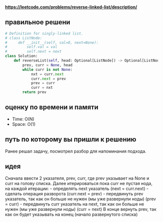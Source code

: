 **https://leetcode.com/problems/reverse-linked-list/description/**

## правильное решени
```python
# Definition for singly-linked list.
# class ListNode:
#     def __init__(self, val=0, next=None):
#         self.val = val
#         self.next = next
class Solution:
    def reverseList(self, head: Optional[ListNode]) -> Optional[ListNode]:
        prev, curr = None, head
        while curr is not None:
            nxt = curr.next
            curr.next = prev
            prev = curr
            curr = nxt
        return prev
```

## оценку по времени и памяти
- Time: O(N)
- Space: O(1)

## путь по которому вы пришли к решению
Ранее решал задачу, посмотрел разбор для напоминания подхода. 

## идея
Сначала ввести 2 указателя, prev, curr, где prev указывает на None и curr на голову списка. Далее итерироваться пока curr не пустая нода, на каждой итерации:
    - определять next указатель (next = curr.next)
    - сделать операция разворота (curr.next = prev)
    - передвинуть prev указатель, так как он больше не нужен (мы уже развернули ноды) (prev = curr)
    - передвинуть curr указатель на next, так как он больше не нужен (мы уже развернули ноды) (curr = next)
В конце вернуть prev, так как он будет указывать на конец (начало развернутого списка)